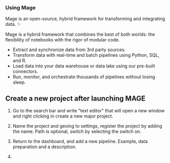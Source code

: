 ### Using Mage
Mage is an open-source, hybrid framework for transforming and integrating data. ✨

Mage is a hybrid framework that combines the best of both worlds: the flexibility of notebooks with the rigor of modular code.

- Extract and synchronize data from 3rd party sources.
- Transform data with real-time and batch pipelines using Python, SQL, and R.
- Load data into your data warehouse or data lake using our pre-built connectors.
- Run, monitor, and orchestrate thousands of pipelines without losing sleep.

## Create a new project after launching MAGE
1. Go to the search bar and write "text editor"  that will open a new window and right clicking in create a new major project. 

2. Name the project and geoing to settings, register the project by adding the name. Path is optional, switch by selecting the switch on. 

3. Return to the dashboard, and add a new pipeline. Example, data preparation and a description. 

4. 